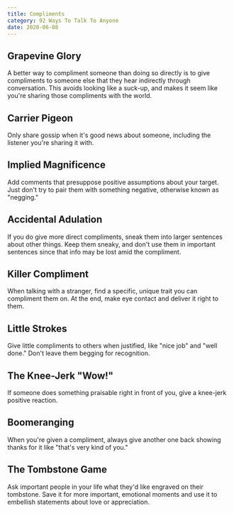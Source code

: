 ```yaml
---
title: Compliments
category: 92 Ways To Talk To Anyone
date: 2020-06-08
---
```


## Grapevine Glory

A better way to compliment someone than doing so directly is to give compliments to someone else that they hear indirectly through conversation. This avoids looking like a suck-up, and makes it seem like you're sharing those compliments with the world.

## Carrier Pigeon

Only share gossip when it's good news about someone, including the listener you're sharing it with.

## Implied Magnificence

Add comments that presuppose positive assumptions about your target. Just don't try to pair them with something negative, otherwise known as "negging."

## Accidental Adulation

If you do give more direct compliments, sneak them into larger sentences about other things. Keep them sneaky, and don't use them in important sentences since that info may be lost amid the compliment.

## Killer Compliment

When talking with a stranger, find a specific, unique trait you can compliment them on. At the end, make eye contact and deliver it right to them.

## Little Strokes

Give little compliments to others when justified, like "nice job" and "well done." Don't leave them begging for recognition.

## The Knee-Jerk "Wow!"

If someone does something praisable right in front of you, give a knee-jerk positive reaction.

## Boomeranging

When you're given a compliment, always give another one back showing thanks for it like "that's very kind of you."

## The Tombstone Game

Ask important people in your life what they'd like engraved on their tombstone. Save it for more important, emotional moments and use it to embellish statements about love or appreciation.
